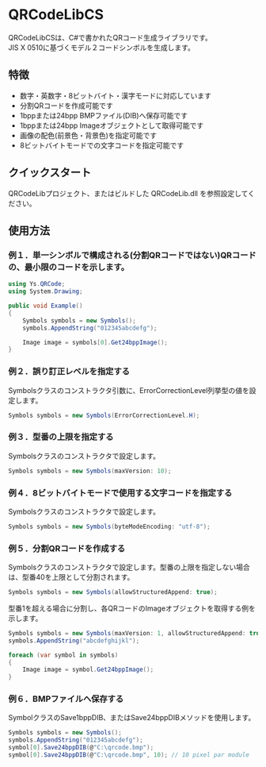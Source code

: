 # QRCodeLibCS
QRCodeLibCSは、C#で書かれたQRコード生成ライブラリです。  
JIS X 0510に基づくモデル２コードシンボルを生成します。

## 特徴
- 数字・英数字・8ビットバイト・漢字モードに対応しています
- 分割QRコードを作成可能です
- 1bppまたは24bpp BMPファイル(DIB)へ保存可能です
- 1bppまたは24bpp Imageオブジェクトとして取得可能です  
- 画像の配色(前景色・背景色)を指定可能です
- 8ビットバイトモードでの文字コードを指定可能です


## クイックスタート
QRCodeLibプロジェクト、またはビルドした QRCodeLib.dll を参照設定してください。


## 使用方法
### 例１．単一シンボルで構成される(分割QRコードではない)QRコードの、最小限のコードを示します。
```csharp
using Ys.QRCode;
using System.Drawing;

public void Example()
{
    Symbols symbols = new Symbols();
    symbols.AppendString("012345abcdefg");

    Image image = symbols[0].Get24bppImage();
}
```

### 例２．誤り訂正レベルを指定する
Symbolsクラスのコンストラクタ引数に、ErrorCorrectionLevel列挙型の値を設定します。
```csharp
Symbols symbols = new Symbols(ErrorCorrectionLevel.H);
```

### 例３．型番の上限を指定する
Symbolsクラスのコンストラクタで設定します。
```csharp
Symbols symbols = new Symbols(maxVersion: 10);
```

### 例４．8ビットバイトモードで使用する文字コードを指定する
Symbolsクラスのコンストラクタで設定します。
```csharp
Symbols symbols = new Symbols(byteModeEncoding: "utf-8");
```

### 例５．分割QRコードを作成する
Symbolsクラスのコンストラクタで設定します。型番の上限を指定しない場合は、型番40を上限として分割されます。
```csharp
Symbols symbols = new Symbols(allowStructuredAppend: true);
```

型番1を超える場合に分割し、各QRコードのImageオブジェクトを取得する例を示します。
```csharp
Symbols symbols = new Symbols(maxVersion: 1, allowStructuredAppend: true);
symbols.AppendString("abcdefghijkl");

foreach (var symbol in symbols)
{
    Image image = symbol.Get24bppImage();
}
```

### 例６．BMPファイルへ保存する
SymbolクラスのSave1bppDIB、またはSave24bppDIBメソッドを使用します。
```csharp
Symbols symbols = new Symbols();
symbols.AppendString("012345abcdefg");
symbol[0].Save24bppDIB(@"C:\qrcode.bmp");
symbol[0].Save24bppDIB(@"C:\qrcode.bmp", 10); // 10 pixel par module
